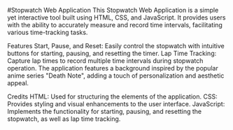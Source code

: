 #Stopwatch Web Application
This Stopwatch Web Application is a simple yet interactive tool built using HTML, CSS, and JavaScript. It provides users with the ability to accurately measure and record time intervals, facilitating various time-tracking tasks.

Features
Start, Pause, and Reset: Easily control the stopwatch with intuitive buttons for starting, pausing, and resetting the timer.
Lap Time Tracking: Capture lap times to record multiple time intervals during stopwatch operation.
The application features a background inspired by the popular anime series "Death Note", adding a touch of personalization and aesthetic appeal.

Credits
HTML: Used for structuring the elements of the application.
CSS: Provides styling and visual enhancements to the user interface.
JavaScript: Implements the functionality for starting, pausing, and resetting the stopwatch, as well as lap time tracking.
